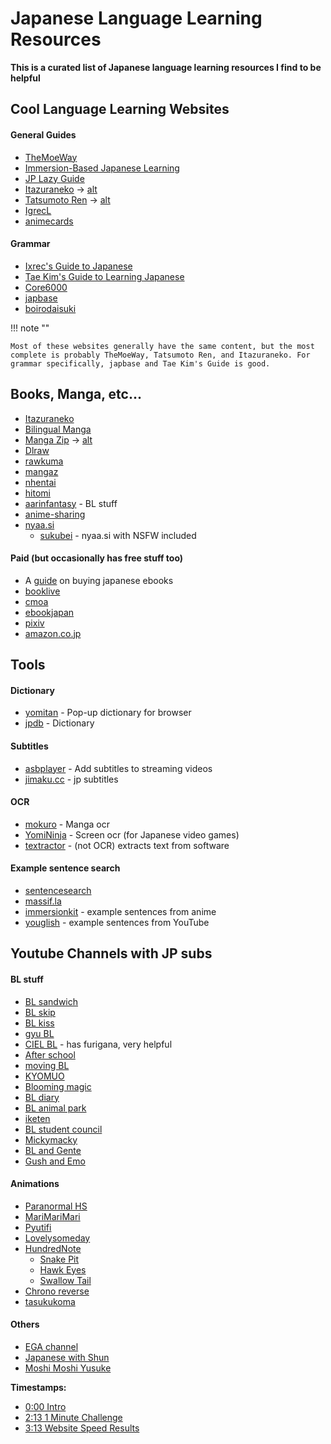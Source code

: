 # Japanese Language Learning Resources

**This is a curated list of Japanese language learning resources I find to be helpful**

## Cool Language Learning Websites

<h4>General Guides</h4>

- [TheMoeWay](https://learnjapanese.moe)
- [Immersion-Based Japanese Learning](https://donkuri.github.io/learn-japanese/)
- [JP Lazy Guide](https://xelieu.github.io/jp-lazy-guide/)
- [Itazuraneko](https://gohoneko.neocities.org) -> [alt](https://djtguide.github.io/learn/learnmain.html)
- [Tatsumoto Ren](https://tatsumoto-ren.github.io/blog/index.html) -> [alt](https://tatsumoto.neocities.org/blog/)
- [IgrecL](https://github.com/IgrecL/japanese)
- [animecards](https://animecards.site)

<h4>Grammar</h4>

- [Ixrec's Guide to Japanese](https://ixrec.neocities.org)
- [Tae Kim's Guide to Learning Japanese](https://guidetojapanese.org/learn/)
- [Core6000](https://core6000.neocities.org)
- [japbase](https://japbase.neocities.org/full_night)
- [boirodaisuki](https://boirodaisuki.neocities.org/dark)

!!! note ""

    Most of these websites generally have the same content, but the most complete is probably TheMoeWay, Tatsumoto Ren, and Itazuraneko. For grammar specifically, japbase and Tae Kim's Guide is good.

## Books, Manga, etc...

- [Itazuraneko](https://itazuraneko.org/index.html)
- [Bilingual Manga](https://bilingualmanga.org)
- [Manga Zip](https://manga-zip.is/post) -> [alt](https://manga-zip.info/home.i1/)
- [Dlraw](https://dlraw.to/raw/)
- [rawkuma](https://rawkuma.com)
- [mangaz](https://www.mangaz.com)
- [nhentai](https://nhentai.net)
- [hitomi](https://hitomi.la)
- [aarinfantasy](https://aarinfantasy.com/forum/forum.php) - BL stuff
- [anime-sharing](https://www.anime-sharing.com)
- [nyaa.si](https://nyaa.si/?f=0&c=1_2&q)
    - [sukubei](https://sukebei.nyaa.si/rules) - nyaa.si with NSFW included

<h4>Paid (but occasionally has free stuff too)</h4>

- A [guide](https://www.tofugu.com/japanese/how-to-buy-japanese-ebooks/) on buying japanese ebooks
- [booklive](https://booklive.jp)
- [cmoa](https://www.cmoa.jp)
- [ebookjapan](https://ebookjapan.yahoo.co.jp)
- [pixiv](https://comic.pixiv.net)
- [amazon.co.jp](https://www.amazon.co.jp/-/en/本-書籍-通販/b/?ie=UTF8&node=465392&ref_=nav_cs_books)

## Tools

<h4>Dictionary</h4>

- [yomitan](https://github.com/themoeway/yomitan) - Pop-up dictionary for browser
- [jpdb](https://jpdb.io) - Dictionary

<h4>Subtitles</h4>

- [asbplayer](https://github.com/killergerbah/asbplayer) - Add subtitles to streaming videos
- [jimaku.cc](https://jimaku.cc) - jp subtitles

<h4>OCR</h4>

- [mokuro](https://github.com/kha-white/mokuro) - Manga ocr
- [YomiNinja](https://github.com/matt-m-o/YomiNinja) - Screen ocr (for Japanese video games)
- [textractor](https://github.com/Artikash/Textractor) - (not OCR) extracts text from software

<h4>Example sentence search</h4>

- [sentencesearch](https://sentencesearch.neocities.org)
- [massif.la](https://massif.la/ja)
- [immersionkit](https://www.immersionkit.com) - example sentences from anime
- [youglish](https://youglish.com/japanese) - example sentences from YouTube

## Youtube Channels with JP subs

<h4>BL stuff</h4>

- [BL sandwich](https://www.youtube.com/@BLsandwich)
- [BL skip](https://www.youtube.com/@blskip)
- [BL kiss](https://www.youtube.com/@blmanga)
- [gyu BL](https://www.youtube.com/@gyu-bl)
- [CIEL BL](https://www.youtube.com/@blchannel_cf) - has furigana, very helpful
- [After school](https://www.youtube.com/@5afterschoolinlovein5minut17)
- [moving BL](https://www.youtube.com/@BL-cc4if)
- [KYOMUO](https://www.youtube.com/@kyomuo)
- [Blooming magic](https://www.youtube.com/@BloomingMagic_jp)
- [BL diary](https://www.youtube.com/@BLdiaryJP)
- [BL animal park](https://www.youtube.com/@blanimalpark)
- [iketen](https://www.youtube.com/@bl3835)
- [BL student council](https://www.youtube.com/@BLComic)
- [Mickymacky](https://www.youtube.com/@mickymacky25)
- [BL and Gente](https://www.youtube.com/@BL_andGENTE)
- [Gush and Emo](https://www.youtube.com/@GUSH_and.Emo_BLch)

<h4>Animations</h4>

- [Paranormal HS](https://www.youtube.com/@parako)
- [MariMariMari](https://www.youtube.com/@marymarymary80s/featured)
- [Pyutifi](https://www.youtube.com/@pyutifi)
- [Lovelysomeday](https://www.youtube.com/@lovelysomeday/featured)
- [HundredNote](https://www.youtube.com/@hundrednote100/featured)
    - [Snake Pit](https://www.youtube.com/@SnakePit-il1dc)
    - [Hawk Eyes](https://www.youtube.com/@HawkEyes-uk5do)
    - [Swallow Tail](https://www.youtube.com/@SwallowTail-cq1fd)
- [Chrono reverse](https://www.youtube.com/@Chronover_info)
- [tasukukoma](https://www.youtube.com/@komatasuku)

<h4>Others</h4>

- [EGA channel](https://www.youtube.com/@EGA-CHANNEL)
- [Japanese with Shun](https://www.youtube.com/@JapanesewithShun)
- [Moshi Moshi Yusuke](https://www.youtube.com/@moshimoshi.yusuke/featured)

<div class="responsive-container"><div id="player"></div></div>
<script>
  var tag = document.createElement('script');
  tag.src = "https://www.youtube.com/iframe_api";
  var firstScriptTag = document.getElementsByTagName('script')[0];
  firstScriptTag.parentNode.insertBefore(tag, firstScriptTag);
  var player;
  function onYouTubeIframeAPIReady() {
    player = new YT.Player('player', {
      videoId: 'S4cZjaXmuzE',
    });
  }
  function setCurrentTime(slideNum) {
    var object = [ 0, 133, 193 ];
    player.seekTo(object[slideNum]);
  }
</script>

<strong>Timestamps:</strong>
<ul>
 	<li><a href="javascript:void(0);" onclick="setCurrentTime(0)">0:00 Intro</a></li>
 	<li><a href="javascript:void(0);" onclick="setCurrentTime(1)">2:13 1 Minute Challenge</a></li>
 	<li><a href="javascript:void(0);" onclick="setCurrentTime(2)">3:13 Website Speed Results</a></li>
</ul>